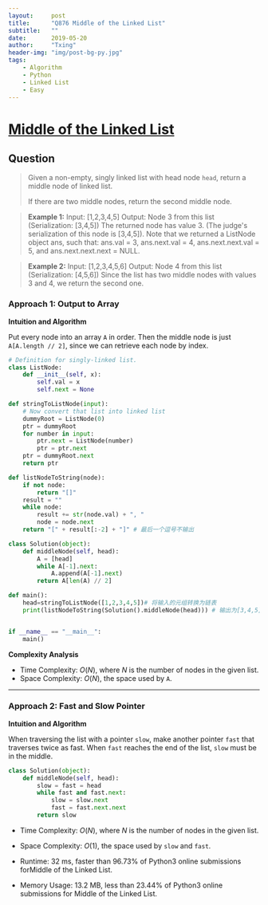 ```yaml
---
layout:     post
title:      "Q876 Middle of the Linked List"
subtitle:   ""
date:       2019-05-20
author:     "Txing"
header-img: "img/post-bg-py.jpg"
tags:
    - Algorithm
    - Python
    - Linked List
    - Easy
---
```


# [Middle of the Linked List](<https://leetcode.com/problems/middle-of-the-linked-list/>)

## Question

> Given a non-empty, singly linked list with head node `head`, return a middle node of linked list.
>
> If there are two middle nodes, return the second middle node.

> **Example 1:**
> Input: [1,2,3,4,5]
> Output: Node 3 from this list (Serialization: [3,4,5])
> The returned node has value 3.  (The judge's serialization of this node is [3,4,5]).
> Note that we returned a ListNode object ans, such that:
> ans.val = 3, ans.next.val = 4, ans.next.next.val = 5, and ans.next.next.next = NULL.

> **Example 2:**
> Input: [1,2,3,4,5,6]
> Output: Node 4 from this list (Serialization: [4,5,6])
> Since the list has two middle nodes with values 3 and 4, we return the second one.

### Approach 1: Output to Array

**Intuition and Algorithm**

Put every node into an array `A` in order. Then the middle node is just `A[A.length // 2]`, since we can retrieve each node by index.

```python
# Definition for singly-linked list.
class ListNode:
    def __init__(self, x):
        self.val = x
        self.next = None

def stringToListNode(input):
    # Now convert that list into linked list
    dummyRoot = ListNode(0)
    ptr = dummyRoot
    for number in input:
        ptr.next = ListNode(number)
        ptr = ptr.next
    ptr = dummyRoot.next
    return ptr

def listNodeToString(node):
    if not node:
        return "[]"
    result = ""
    while node:
        result += str(node.val) + ", "
        node = node.next
    return "[" + result[:-2] + "]" # 最后一个逗号不输出

class Solution(object):
    def middleNode(self, head):
        A = [head]
        while A[-1].next:
            A.append(A[-1].next)
        return A[len(A) // 2]

def main():
    head=stringToListNode([1,2,3,4,5])# 将输入的元组转换为链表
    print(listNodeToString(Solution().middleNode(head))) # 输出为[3,4,5]是因为list转换为string自动把后面的[4,5]带出来了，实际上只传了3的地址


if __name__ == "__main__":
    main()
```

**Complexity Analysis**

- Time Complexity: *O*(*N*), where *N* is the number of nodes in the given list.
- Space Complexity: *O*(*N*), the space used by `A`. 

---

### Approach 2: Fast and Slow Pointer

**Intuition and Algorithm**

When traversing the list with a pointer `slow`, make another pointer `fast` that traverses twice as fast. When `fast` reaches the end of the list, `slow` must be in the middle.

```python
class Solution(object):
    def middleNode(self, head):
        slow = fast = head
        while fast and fast.next:
            slow = slow.next
            fast = fast.next.next
        return slow
```

- Time Complexity: *O*(*N*), where *N* is the number of nodes in the given list.
- Space Complexity: *O*(1), the space used by `slow` and `fast`. 



- Runtime: 32 ms, faster than 96.73% of Python3 online submissions forMiddle of the Linked List.
- Memory Usage: 13.2 MB, less than 23.44% of Python3 online submissions for Middle of the Linked List.